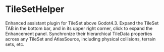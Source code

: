 # TileSetHelper
Enhanced assistant plugin for TileSet above Godot4.3.
Expand the TileSet TAB in the bottom bar, and in its upper right corner, click to expand the Enhancement panel.
Synchronize their hierarchical TileData properties across any TileSet and AtlasSource, including physical collisions, terrain sets, etc.
